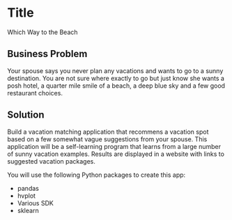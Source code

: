 # Title
Which Way to the Beach
## Business Problem
Your spouse says you never plan any vacations and wants to go to a sunny destination. You are not sure where exactly to go but just know she wants a posh hotel, a quarter mile smile of a beach, a deep blue sky and a few good restaurant choices. 
## Solution
Build a vacation matching application that recommens a vacation spot based on a few somewhat vague suggestions from your spouse. This application will be a self-learning program that learns from a large number of sunny vacation examples.
Results are displayed in a website with links to suggested vacation packages.

You will use the following Python packages to create this app:

* pandas
* hvplot
* Various SDK 
* sklearn
